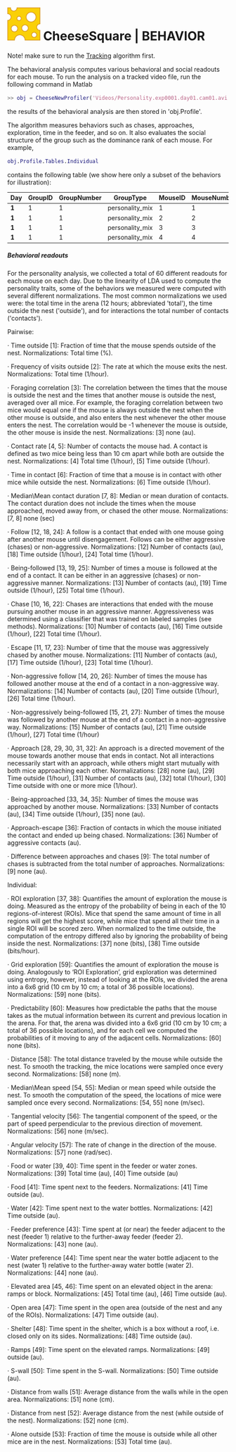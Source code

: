 # ![](https://github.com/AnonyMouseNeuro/CheeseSquare/raw/master/images/cheese.png) CheeseSquare | BEHAVIOR

Note! make sure to run the [Tracking](https://github.com/AnonyMouseNeuro/CheeseSquare/tree/master/Tracking) algorithm first.

The behavioral analysis computes various behavioral and social readouts for each mouse. To run the analysis on a tracked video file, run the following command in Matlab

```matlab
>> obj = CheeseNewProfiler('Videos/Personality.exp0001.day01.cam01.avi')
```

the results of the behavioral analysis are then stored in 'obj.Profile'.

The algorithm measures behaviors such as chases, approaches, exploration, time in the feeder, and so on. It also evaluates the social structure of the group such as the dominance rank of each mouse. For example, 

```matlab
obj.Profile.Tables.Individual
```

 contains the following table (we show here only a subset of the behaviors for illustration):

| **Day** | **GroupID** | **GroupNumber** | **GroupType**   | **MouseID** | **MouseNumber** | **SocialRank** | **NormalizedDavidScore** | **FractionOfTimeOutside** | **VisitsOutsideRate** | **ForagingCorrelation** | **ContactRate**  | **MedianContactDuration** | **FractionOfChasesPerContact** | **FractionOfEscapesPerContact** | **FractionOfFollowsPerContact** | **FractionOfBeingFollowedPerContact** |
| ------- | ----------- | --------------- | --------------- | ----------- | --------------- | -------------- | ------------------------ | ------------------------- | --------------------- | ----------------------- | ---------------- | ------------------------- | ------------------------------ | ------------------------------- | ------------------------------- | ------------------------------------- |
| **1**   | 1           | 1               | personality_mix | 1           | 1               | 2              | 1.50208333333333         | 0.694917284686662         | 37.1926383649726      | 0.285678433252205       | 89.7638058516418 | 4.16                      | 0.015828677839851              | 0.015828677839851               | 0.0800744878957169              | 0.0577281191806331                    |
| **1**   | 1           | 1               | personality_mix | 2           | 2               | 2              | 0.999305555555556        | 0.607259668692992         | 43.9625343370238      | 0.364166440632409       | 74.3852767299452 | 4                         | 0.00224719101123596            | 0.0168539325842697              | 0.0348314606741573              | 0.0662921348314607                    |
| **1**   | 1           | 1               | personality_mix | 3           | 3               | 3              | 0.898611111111111        | 0.666173550787221         | 35.1031642995247      | 0.286989493177304       | 84.4147522440951 | 3.92                      | 0.00099009900990099            | 0.0138613861386139              | 0.0198019801980198              | 0.0653465346534653                    |
| **1**   | 1           | 1               | personality_mix | 4           | 4               | 1              | 2.6                      | 0.768517847823139         | 44.6311660379671      | 0.357746340707672       | 97.45307041249   | 4                         | 0.0222984562607204             | 0                               | 0.0668953687821612              | 0.0240137221269297                    |



##### Behavioral readouts

For the personality analysis, we collected a total of 60 different readouts for each mouse on each day. Due to the linearity of LDA used to compute the personality traits, some of the behaviors we measured were computed with several different normalizations. The most common normalizations we used were: the total time in the arena (12 hours; abbreviated 'total'), the time outside the nest ('outside'), and for interactions the total number of contacts ('contacts').

Pairwise:

·    Time outside [1]: Fraction of time that the mouse spends outside of the nest. Normalizations: Total time (%).

·    Frequency of visits outside [2]: The rate at which the mouse exits the nest. Normalizations: Total time (1/hour).

·    Foraging correlation [3]: The correlation between the times that the mouse is outside the nest and the times that another mouse is outside the nest, averaged over all mice. For example, the foraging correlation between two mice would equal one if the mouse is always outside the nest when the other mouse is outside, and also enters the nest whenever the other mouse enters the nest. The correlation would be -1 whenever the mouse is outside, the other mouse is inside the nest. Normalizations: [3] none (au).

·    Contact rate [4, 5]: Number of contacts the mouse had. A contact is defined as two mice being less than 10 cm apart while both are outside the nest. Normalizations: [4] Total time (1/hour), [5] Time outside (1/hour).

·    Time in contact [6]: Fraction of time that a mouse is in contact with other mice while outside the nest. Normalizations: [6] Time outside (1/hour).

·    Median\Mean contact duration [7, 8]: Median or mean duration of contacts. The contact duration does not include the times when the mouse approached, moved away from, or chased the other mouse. Normalizations: [7, 8] none (sec)

·    Follow [12, 18, 24]: A follow is a contact that ended with one mouse going after another mouse until disengagement. Follows can be either aggressive (chases) or non-aggressive. Normalizations: [12] Number of contacts (au), [18] Time outside (1/hour), [24] Total time (1/hour).

·    Being-followed [13, 19, 25]: Number of times a mouse is followed at the end of a contact. It can be either in an aggressive (chases) or non-aggressive manner. Normalizations: [13] Number of contacts (au), [19] Time outside (1/hour), [25] Total time (1/hour).

·    Chase [10, 16, 22]: Chases are interactions that ended with the mouse pursuing another mouse in an aggressive manner. Aggressiveness was determined using a classifier that was trained on labeled samples (see methods). Normalizations: [10] Number of contacts (au), [16] Time outside (1/hour), [22] Total time (1/hour).

·    Escape [11, 17, 23]: Number of time that the mouse was aggressively chased by another mouse. Normalizations: [11] Number of contacts (au), [17] Time outside (1/hour), [23] Total time (1/hour).

·    Non-aggressive follow [14, 20, 26]: Number of times the mouse has followed another mouse at the end of a contact in a non-aggressive way. Normalizations: [14] Number of contacts (au), [20] Time outside (1/hour), [26] Total time (1/hour).

·    Non-aggressively being-followed [15, 21, 27]: Number of times the mouse was followed by another mouse at the end of a contact in a non-aggressive way. Normalizations: [15] Number of contacts (au), [21] Time outside (1/hour), [27] Total time (1/hour)

·    Approach [28, 29, 30, 31, 32]: An approach is a directed movement of the mouse towards another mouse that ends in contact. Not all interactions necessarily start with an approach, while others might start mutually with both mice approaching each other. Normalizations: [28] none (au), [29] Time outside (1/hour), [31] Number of contacts (au), [32] total (1/hour), [30] Time outside with one or more mice (1/hour).

·    Being-approached [33, 34, 35]: Number of times the mouse was approached by another mouse. Normalizations: [33] Number of contacts (au), [34] Time outside (1/hour), [35] none (au).

·    Approach-escape [36]: Fraction of contacts in which the mouse initiated the contact and ended up being chased. Normalizations: [36] Number of aggressive contacts (au).

·    Difference between approaches and chases [9]: The total number of chases is subtracted from the total number of approaches. Normalizations: [9] none (au).

Individual:

·    ROI exploration [37, 38]: Quantifies the amount of exploration the mouse is doing. Measured as the entropy of the probability of being in each of the 10 regions-of-interest (ROIs). Mice that spend the same amount of time in all regions will get the highest score, while mice that spend all their time in a single ROI will be scored zero. When normalized to the time outside, the computation of the entropy differed also by ignoring the probability of being inside the nest. Normalizations: [37] none (bits), [38] Time outside (bits/hour).

·    Grid exploration [59]: Quantifies the amount of exploration the mouse is doing. Analogously to ‘ROI Exploration’, grid exploration was determined using entropy, however, instead of looking at the ROIs, we divided the arena into a 6x6 grid (10 cm by 10 cm; a total of 36 possible locations). Normalizations: [59] none (bits).

·    Predictability [60]: Measures how predictable the paths that the mouse takes as the mutual information between its current and previous location in the arena. For that, the arena was divided into a 6x6 grid (10 cm by 10 cm; a total of 36 possible locations), and for each cell we computed the probabilities of it moving to any of the adjacent cells. Normalizations: [60] none (bits).

·    Distance [58]: The total distance traveled by the mouse while outside the nest. To smooth the tracking, the mice locations were sampled once every second. Normalizations: [58] none (m).

·    Median\Mean speed [54, 55]: Median or mean speed while outside the nest. To smooth the computation of the speed, the locations of mice were sampled once every second. Normalizations: [54, 55] none (m/sec).

·    Tangential velocity [56]: The tangential component of the speed, or the part of speed perpendicular to the previous direction of movement. Normalizations: [56] none (m/sec).

·    Angular velocity [57]: The rate of change in the direction of the mouse. Normalizations: [57] none (rad/sec).

·    Food or water [39, 40]: Time spent in the feeder or water zones. Normalizations: [39] Total time (au), [40] Time outside (au)

·    Food [41]: Time spent next to the feeders. Normalizations: [41] Time outside (au).

·    Water [42]: Time spent next to the water bottles. Normalizations: [42] Time outside (au).

·    Feeder preference [43]: Time spent at (or near) the feeder adjacent to the nest (feeder 1) relative to the further-away feeder (feeder 2). Normalizations: [43] none (au).

·    Water preference [44]: Time spent near the water bottle adjacent to the nest (water 1) relative to the further-away water bottle (water 2). Normalizations: [44] none (au).

·    Elevated area [45, 46]: Time spent on an elevated object in the arena: ramps or block. Normalizations: [45] Total time (au), [46] Time outside (au).

·    Open area [47]: Time spent in the open area (outside of the nest and any of the ROIs). Normalizations: [47] Time outside (au).

·    Shelter [48]: Time spent in the shelter, which is a box without a roof, i.e. closed only on its sides. Normalizations: [48] Time outside (au).

·    Ramps [49]: Time spent on the elevated ramps. Normalizations: [49] outside (au).

·    S-wall [50]: Time spent in the S-wall. Normalizations: [50] Time outside (au).

·    Distance from walls [51]: Average distance from the walls while in the open area. Normalizations: [51] none (cm).

·    Distance from nest [52]: Average distance from the nest (while outside of the nest). Normalizations: [52] none (cm).

·    Alone outside [53]: Fraction of time the mouse is outside while all other mice are in the nest. Normalizations: [53] Total time (au).